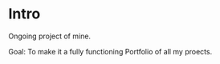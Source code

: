 # Intro

Ongoing project of mine.

Goal: To make it a fully functioning Portfolio of all my proects.
